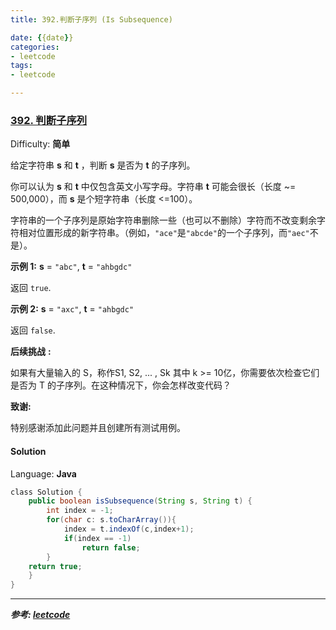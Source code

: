 ```yaml
---
title: 392.判断子序列 (Is Subsequence)

date: {{date}}
categories:
- leetcode
tags:
- leetcode

---
```

### [392\. 判断子序列](https://leetcode-cn.com/problems/is-subsequence/)

Difficulty: **简单**


给定字符串 **s** 和 **t** ，判断 **s** 是否为 **t** 的子序列。

你可以认为 **s** 和 **t** 中仅包含英文小写字母。字符串 **t** 可能会很长（长度 ~= 500,000），而 **s** 是个短字符串（长度 <=100）。

字符串的一个子序列是原始字符串删除一些（也可以不删除）字符而不改变剩余字符相对位置形成的新字符串。（例如，`"ace"`是`"abcde"`的一个子序列，而`"aec"`不是）。

**示例 1:**
**s** = `"abc"`, **t** = `"ahbgdc"`

返回 `true`.

**示例 2:**
**s** = `"axc"`, **t** = `"ahbgdc"`

返回 `false`.

**后续挑战** **:**

如果有大量输入的 S，称作S1, S2, ... , Sk 其中 k >= 10亿，你需要依次检查它们是否为 T 的子序列。在这种情况下，你会怎样改变代码？

**致谢:**

特别感谢添加此问题并且创建所有测试用例。


#### Solution

Language: **Java**

```java
​class Solution {
    public boolean isSubsequence(String s, String t) {
        int index = -1;
        for(char c: s.toCharArray()){
            index = t.indexOf(c,index+1);
            if(index == -1)
                return false;
        }
    return true;
    }
}
```

---
***参考:
[leetcode](https://leetcode-cn.com/problems/is-subsequence/submissions/)***
